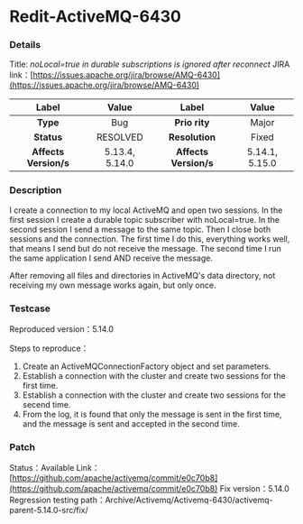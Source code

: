 # Redit-ActiveMQ-6430

### Details
Title: *noLocal=true in durable subscriptions is ignored after reconnect*
JIRA link：[https://issues.apache.org/jira/browse/AMQ-6430](https://issues.apache.org/jira/browse/AMQ-6430)

|         Label         |       Value       |      Label      |        Value        |
|:---------------------:|:-----------------:|:---------------:|:-------------------:|
|       **Type**        |        Bug        |  **Prio rity**  |        Major        |
|      **Status**       |     RESOLVED      | **Resolution**  |        Fixed        |
| **Affects Version/s** |   5.13.4, 5.14.0  | **Affects Version/s**| 5.14.1, 5.15.0 |

### Description

I create a connection to my local ActiveMQ and open two sessions. In the first session I create a durable topic subscriber with noLocal=true. In the second session I send a message to the same topic. Then I close both sessions and the connection. The first time I do this, everything works well, that means I send but do not receive the message. The second time I run the same application I send AND receive the message.

After removing all files and directories in ActiveMQ's data directory, not receiving my own message works again, but only once.

### Testcase

Reproduced version：5.14.0

Steps to reproduce：
1. Create an ActiveMQConnectionFactory object and set parameters.
2. Establish a connection with the cluster and create two sessions for the first time.
3. Establish a connection with the cluster and create two sessions for the secend time.
4. From the log, it is found that only the message is sent in the first time, and the message is sent and accepted in the second time.

### Patch 

Status：Available
Link：[https://github.com/apache/activemq/commit/e0c70b8](https://github.com/apache/activemq/commit/e0c70b8)
Fix version：5.14.0
Regression testing path：Archive/Activemq/Activemq-6430/activemq-parent-5.14.0-src/fix/
